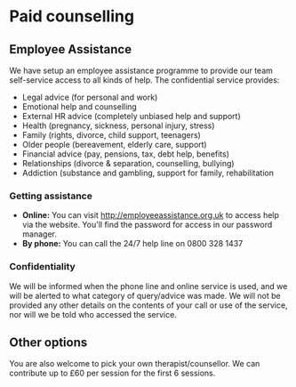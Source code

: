 # Paid counselling

## Employee Assistance

We have setup an employee assistance programme to provide our team self-service access to all kinds of help. The confidential service provides:

- Legal advice (for personal and work)
- Emotional help and counselling
- External HR advice (completely unbiased help and support)
- Health (pregnancy, sickness, personal injury, stress)
- Family (rights, divorce, child support, teenagers)
- Older people (bereavement, elderly care, support)
- Financial advice (pay, pensions, tax, debt help, benefits)
- Relationships (divorce & separation, counselling, bullying)
- Addiction (substance and gambling, support for family, rehabilitation

### Getting assistance

- **Online:** You can visit http://employeeassistance.org.uk to access help via the website. You'll find the password for access in our password manager.
- **By phone:** You can call the 24/7 help line on 0800 328 1437

### Confidentiality

We will be informed when the phone line and online service is used, and we will be alerted to what category of query/advice was made. We will not be provided any other details on the contents of your call or use of the service, nor will we be told who accessed the service.

## Other options

You are also welcome to pick your own therapist/counsellor. We can contribute up to £60 per session for the first 6 sessions.